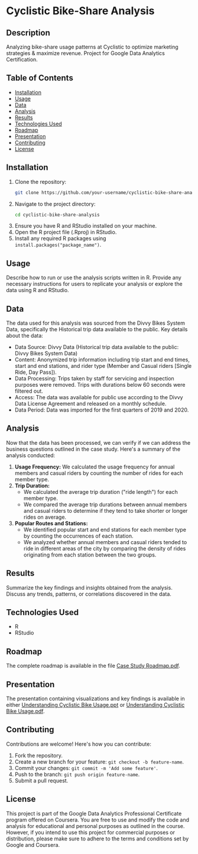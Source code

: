 # Cyclistic Bike-Share Analysis

## Description
Analyzing bike-share usage patterns at Cyclistic to optimize marketing strategies & maximize revenue. Project for Google Data Analytics Certification.

## Table of Contents
- [Installation](#installation)
- [Usage](#usage)
- [Data](#data)
- [Analysis](#analysis)
- [Results](#results)
- [Technologies Used](#technologies-used)
- [Roadmap](#roadmap)
- [Presentation](#presentation)
- [Contributing](#contributing)
- [License](#license)

## Installation
1. Clone the repository:
    ```bash
    git clone https://github.com/your-username/cyclistic-bike-share-analysis.git
    ```
2. Navigate to the project directory:
    ```bash
    cd cyclistic-bike-share-analysis
    ```
3. Ensure you have R and RStudio installed on your machine.
4. Open the R project file (.Rproj) in RStudio.
5. Install any required R packages using `install.packages("package_name")`.

## Usage
Describe how to run or use the analysis scripts written in R. Provide any necessary instructions for users to replicate your analysis or explore the data using R and RStudio.

## Data
The data used for this analysis was sourced from the Divvy Bikes System Data, specifically the Historical trip data available to the public. Key details about the data:
- Data Source: Divvy Data (Historical trip data available to the public: Divvy Bikes System Data)
- Content: Anonymized trip information including trip start and end times, start and end stations, and rider type (Member and Casual riders [Single Ride, Day Pass]).
- Data Processing: Trips taken by staff for servicing and inspection purposes were removed. Trips with durations below 60 seconds were filtered out.
- Access: The data was available for public use according to the Divvy Data License Agreement and released on a monthly schedule.
- Data Period: Data was imported for the first quarters of 2019 and 2020.

## Analysis
Now that the data has been processed, we can verify if we can address the business questions outlined in the case study. Here's a summary of the analysis conducted:
1. **Usage Frequency:** We calculated the usage frequency for annual members and casual riders by counting the number of rides for each member type.
2. **Trip Duration:**
   - We calculated the average trip duration ("ride length") for each member type.
   - We compared the average trip durations between annual members and casual riders to determine if they tend to take shorter or longer rides on average.
3. **Popular Routes and Stations:**
   - We identified popular start and end stations for each member type by counting the occurrences of each station.
   - We analyzed whether annual members and casual riders tended to ride in different areas of the city by comparing the density of rides originating from each station between the two groups.

## Results
Summarize the key findings and insights obtained from the analysis. Discuss any trends, patterns, or correlations discovered in the data.

## Technologies Used
- R
- RStudio

## Roadmap
The complete roadmap is available in the file [Case Study Roadmap.pdf](Case%20Study%20Roadmap.pdf).

## Presentation
The presentation containing visualizations and key findings is available in either [Understanding Cyclistic Bike Usage.ppt](Understanding%20Cyclistic%20Bike%20Usage.ppt) or [Understanding Cyclistic Bike Usage.pdf](Understanding%20Cyclistic%20Bike%20Usage.pdf).

## Contributing
Contributions are welcome! Here's how you can contribute:
1. Fork the repository.
2. Create a new branch for your feature: `git checkout -b feature-name`.
3. Commit your changes: `git commit -m 'Add some feature'`.
4. Push to the branch: `git push origin feature-name`.
5. Submit a pull request.

## License
This project is part of the Google Data Analytics Professional Certificate program offered on Coursera. You are free to use and modify the code and analysis for educational and personal purposes as outlined in the course. However, if you intend to use this project for commercial purposes or distribution, please make sure to adhere to the terms and conditions set by Google and Coursera.
